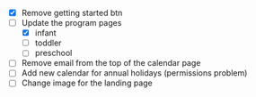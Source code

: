 - [X] Remove getting started btn
- [ ] Update the program pages
  - [X] infant
  - [ ] toddler
  - [ ] preschool
- [ ] Remove email from the top of the calendar page
- [ ] Add new calendar for annual holidays (permissions problem)
- [ ] Change image for the landing page
